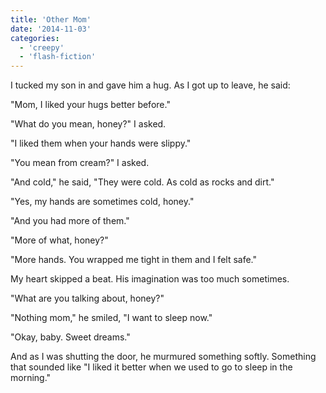 ```yaml
---
title: 'Other Mom'
date: '2014-11-03'
categories:
  - 'creepy'
  - 'flash-fiction'
---
```


I tucked my son in and gave him a hug. As I got up to leave, he said:

"Mom, I liked your hugs better before."

"What do you mean, honey?" I asked.

"I liked them when your hands were slippy."

"You mean from cream?" I asked.

"And cold," he said, "They were cold. As cold as rocks and dirt."

"Yes, my hands are sometimes cold, honey."

"And you had more of them."

"More of what, honey?"

"More hands. You wrapped me tight in them and I felt safe."

My heart skipped a beat. His imagination was too much sometimes.

"What are you talking about, honey?"

"Nothing mom," he smiled, "I want to sleep now."

"Okay, baby. Sweet dreams."

And as I was shutting the door, he murmured something softly. Something that
sounded like "I liked it better when we used to go to sleep in the morning."
